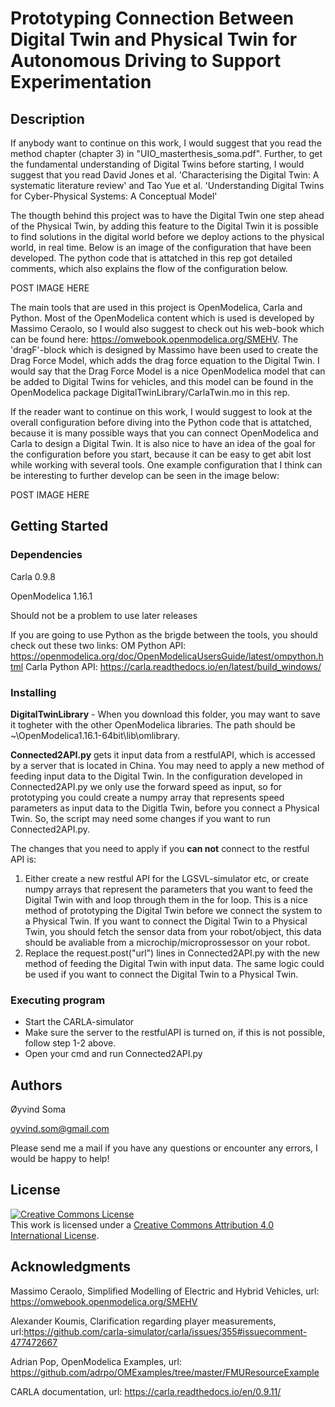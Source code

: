 # Prototyping Connection Between Digital Twin and Physical Twin for Autonomous Driving to Support Experimentation


## Description

If anybody want to continue on this work, I would suggest that you read the method chapter (chapter 3) in "UIO_masterthesis_soma.pdf". Further, to get the fundamental understanding of Digital Twins before starting, I would suggest that you read David Jones et al. 'Characterising the Digital Twin: A systematic literature review' and Tao Yue et al. 'Understanding Digital Twins for Cyber-Physical Systems: A Conceptual Model'

The thougth behind this project was to have the Digital Twin one step ahead of the Physical Twin, by adding this feature to the Digital Twin it is possible to find solutions in the digital world before we deploy actions to the physical world, in real time. Below is an image of the configuration that have been developed. The python code that is attatched in this rep got detailed comments, which also explains the flow of the configuration below.  

POST IMAGE HERE

The main tools that are used in this project is OpenModelica, Carla and Python. Most of the OpenModelica content which is used is developed by Massimo Ceraolo, so I would also suggest to check out his web-book which can be found here: https://omwebook.openmodelica.org/SMEHV. The 'dragF'-block which is designed by Massimo have been used to create the Drag Force Model, which adds the drag force equation to the Digital Twin. I would say that the Drag Force Model is a nice OpenModelica model that can be added to Digital Twins for vehicles, and this model can be found in the OpenModelica package DigitalTwinLibrary/CarlaTwin.mo in this rep. 

If the reader want to continue on this work, I would suggest to look at the overall configuration before diving into the Python code that is attatched, because it is many possible ways that you can connect OpenModelica and Carla to design a Digital Twin. It is also nice to have an idea of the goal for the configuration before you start, because it can be easy to get abit lost while working with several tools. One example configuration that I think can be interesting to further develop can be seen in the image below: 

POST IMAGE HERE




## Getting Started

### Dependencies

Carla 0.9.8

OpenModelica 1.16.1

Should not be a problem to use later releases

If you are going to use Python as the brigde between the tools, you should check out these two links: 
OM Python API: https://openmodelica.org/doc/OpenModelicaUsersGuide/latest/ompython.html
Carla Python API: https://carla.readthedocs.io/en/latest/build_windows/


### Installing

<b>DigitalTwinLibrary</b> - When you download this folder, you may want to save it togheter with the other OpenModelica libraries. The path should be ~\OpenModelica1.16.1-64bit\lib\omlibrary.

<b>Connected2API.py</b> gets it input data from a restfulAPI, which is accessed by a server that is located in China. You may need to apply a new method of feeding input data to the Digital Twin. In the configuration developed in Connected2API.py we only use the forward speed as input, so for prototyping you could create a numpy array that represents speed parameters as input data to the Digitla Twin, before you connect a Physical Twin. So, the script may need some changes if you want to run Connected2API.py. 

The changes that you need to apply if you <b>can not</b> connect to the restful API is: 


1. Either create a new restful API for the LGSVL-simulator etc, or create numpy arrays that represent the parameters that you want to feed the Digital Twin with and loop through them in the for loop. This is a nice method of prototyping the Digital Twin before we connect the system to a Physical Twin. If you want to connect the Digital Twin to a Physical Twin, you should fetch the sensor data from your robot/object, this data should be avaliable from a microchip/microprossessor on your robot. 
2. Replace the request.post("url") lines in Connected2API.py with the new method of feeding the Digital Twin with input data. The same logic could be used if you want to connect the Digital Twin to a Physical Twin. 

### Executing program

* Start the CARLA-simulator
* Make sure the server to the restfulAPI is turned on, if this is not possible, follow step 1-2 above. 
* Open your cmd and run Connected2API.py

## Authors
Øyvind Soma

oyvind.som@gmail.com

Please send me a mail if you have any questions or encounter any errors, I would be happy to help! 

## License

<a rel="license" href="http://creativecommons.org/licenses/by/4.0/"><img alt="Creative Commons License" style="border-width:0" src="https://i.creativecommons.org/l/by/4.0/88x31.png" /></a><br />This work is licensed under a <a rel="license" href="http://creativecommons.org/licenses/by/4.0/">Creative Commons Attribution 4.0 International License</a>.

## Acknowledgments

Massimo Ceraolo, Simplified Modelling of Electric and Hybrid Vehicles, url: https://omwebook.openmodelica.org/SMEHV

Alexander Koumis, Clarification regarding player measurements, url:https://github.com/carla-simulator/carla/issues/355#issuecomment-477472667

Adrian Pop, OpenModelica Examples, url: https://github.com/adrpo/OMExamples/tree/master/FMUResourceExample

CARLA documentation, url: https://carla.readthedocs.io/en/0.9.11/
